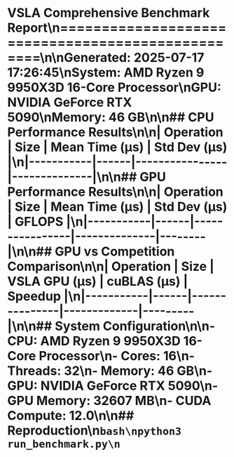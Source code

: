 # VSLA Comprehensive Benchmark Report\n==================================================\n\n**Generated**: 2025-07-17 17:26:45\n**System**: AMD Ryzen 9 9950X3D 16-Core Processor\n**GPU**: NVIDIA GeForce RTX 5090\n**Memory**: 46 GB\n\n## CPU Performance Results\n\n| Operation | Size | Mean Time (μs) | Std Dev (μs) |\n|-----------|------|----------------|--------------|\n\n## GPU Performance Results\n\n| Operation | Size | Mean Time (μs) | Std Dev (μs) | GFLOPS |\n|-----------|------|----------------|--------------|--------|\n\n## GPU vs Competition Comparison\n\n| Operation | Size | VSLA GPU (μs) | cuBLAS (μs) | Speedup |\n|-----------|------|---------------|-------------|---------|\n\n## System Configuration\n\n- **CPU**: AMD Ryzen 9 9950X3D 16-Core Processor\n- **Cores**: 16\n- **Threads**: 32\n- **Memory**: 46 GB\n- **GPU**: NVIDIA GeForce RTX 5090\n- **GPU Memory**: 32607 MB\n- **CUDA Compute**: 12.0\n\n## Reproduction\n```bash\npython3 run_benchmark.py\n```
